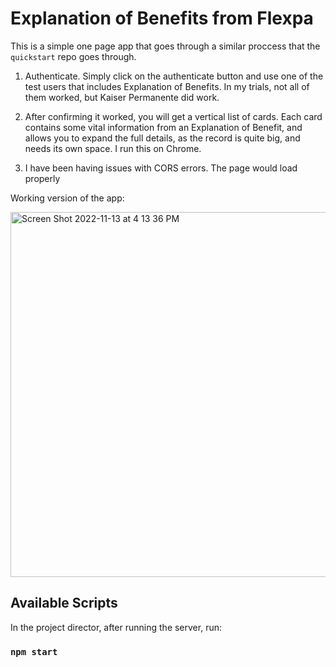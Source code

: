 # Explanation of Benefits from Flexpa

This is a simple one page app that goes through a similar proccess that the `quickstart` repo goes through.

1. Authenticate. Simply click on the authenticate button and use one of the test users that includes Explanation of Benefits. In my trials, not all of them worked, but Kaiser Permanente did work.

2. After confirming it worked, you will get a vertical list of cards. Each card contains some vital information from an Explanation of Benefit, and allows you to expand the full details, as the record is quite big, and needs its own space. I run this on Chrome. 

3. I have been having issues with CORS errors. The page would load properly

Working version of the app:

<img width="584" alt="Screen Shot 2022-11-13 at 4 13 36 PM" src="https://user-images.githubusercontent.com/52838675/201544957-e5623bfe-8fb5-4a09-8b7e-2673f88ab751.png">

## Available Scripts

In the project director, after running the server, run:

### `npm start`
